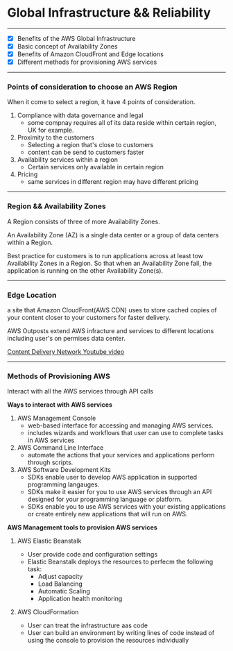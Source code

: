 # Global Infrastructure && Reliability
****
- [X] Benefits of the AWS Global Infrastructure
- [X] Basic concept of Availability Zones
- [X] Benefits of Amazon CloudFront and Edge locations
- [X] Different methods for provisioning AWS services

****
### Points of consideration to choose an AWS Region
When it come to select a region, it have 4 points of consideration.
1. Compliance with data governance and legal 
    - some compnay requires all of its data reside within certain region, UK for example.
2. Proximity to the customers
    - Selecting a region that's close to customers
    - content can be send to customers faster
3. Availability services within a region
    - Certain services only available in certain region
4. Pricing
    - same services in different region may have different pricing

---
### Region && Availability Zones

A Region consists of three of more Availability Zones.

An Availability Zone (AZ) is a single data center or a group of data centers within a Region.

Best practice for customers is to run applications across at least tow Availability Zones in a Region. So that when an Availability Zone fail, the application is running on the other Availability Zone(s).

---
### Edge Location 
a site that Amazon CloudFront(AWS CDN) uses to store cached copies of your content closer to your customers for faster delivery.

AWS Outposts extend AWS infracture and services to different locations including user's on permises data center.

[Content Delivery Network Youtube video](/https://www.youtube.com/watch?v=Bsq5cKkS33I)

---
### Methods of Provisioning AWS
Interact with all the AWS services through API calls

**Ways to interact with AWS services**

1. AWS Management Console
    - web-based interface for accessing and managing AWS services.
    - includes wizards and workflows that user can use to complete tasks in AWS services
2. AWS Command Line Interface
    - automate the actions that your services and applications perform through scripts.
3. AWS Software Development Kits
    - SDKs enable user to develop AWS application in supported programming langauges.
    - SDKs make it easier for you to use AWS services through an API designed for your programming language or platform.
    - SDKs enable you to use AWS services with your existing applications or create entirely new applications that will run on AWS.

**AWS Management tools to provision AWS services**

1. AWS Elastic Beanstalk
    - User provide code and configuration settings
    - Elastic Beanstalk deploys the resources to perfecm the following task:
        - Adjust capacity
        - Load Balancing
        - Automatic Scaling
        - Application health monitoring

2. AWS CloudFormation
    - User can treat the infrastructure aas code
    - User can build an environment by writing lines of code instead of using the console to provision the resources individually